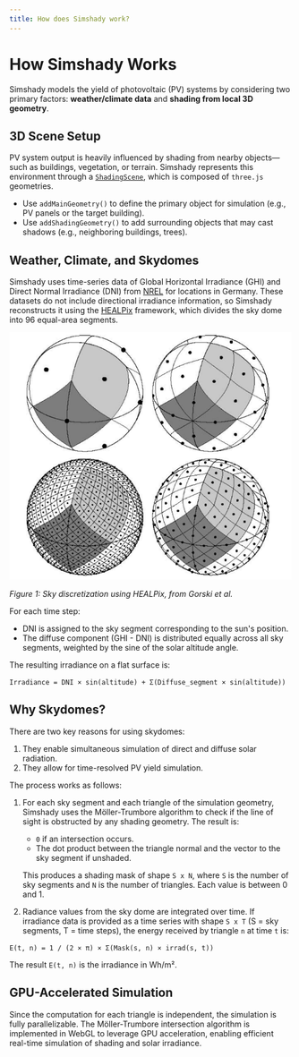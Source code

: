 ```yaml
---
title: How does Simshady work?
---
```


# How Simshady Works

Simshady models the yield of photovoltaic (PV) systems by considering two primary factors: **weather/climate data** and **shading from local 3D geometry**.

## 3D Scene Setup

PV system output is heavily influenced by shading from nearby objects—such as buildings, vegetation, or terrain. Simshady represents this environment through a [`ShadingScene`](/classes/index.ShadingScene.html), which is composed of `three.js` geometries.

- Use `addMainGeometry()` to define the primary object for simulation (e.g., PV panels or the target building).
- Use `addShadingGeometry()` to add surrounding objects that may cast shadows (e.g., neighboring buildings, trees).

## Weather, Climate, and Skydomes

Simshady uses time-series data of Global Horizontal Irradiance (GHI) and Direct Normal Irradiance (DNI) from [NREL](https://nsrdb.nrel.gov/) for locations in Germany. These datasets do not include directional irradiance information, so Simshady reconstructs it using the [HEALPix](https://doi.org/10.1086/427976) framework, which divides the sky dome into 96 equal-area segments.

![HEALPix sky segmentation](./assets/Gorski2024_Healpix.png)

_Figure 1: Sky discretization using HEALPix, from Gorski et al._

For each time step:

- DNI is assigned to the sky segment corresponding to the sun's position.
- The diffuse component (GHI - DNI) is distributed equally across all sky segments, weighted by the sine of the solar altitude angle.

The resulting irradiance on a flat surface is:

```
Irradiance = DNI × sin(altitude) + Σ(Diffuse_segment × sin(altitude))
```

## Why Skydomes?

There are two key reasons for using skydomes:

1. They enable simultaneous simulation of direct and diffuse solar radiation.
2. They allow for time-resolved PV yield simulation.

The process works as follows:

1. For each sky segment and each triangle of the simulation geometry, Simshady uses the Möller-Trumbore algorithm to check if the line of sight is obstructed by any shading geometry. The result is:

   - `0` if an intersection occurs.
   - The dot product between the triangle normal and the vector to the sky segment if unshaded.

   This produces a shading mask of shape `S x N`, where `S` is the number of sky segments and `N` is the number of triangles. Each value is between 0 and 1.

2. Radiance values from the sky dome are integrated over time. If irradiance data is provided as a time series with shape `S x T` (S = sky segments, T = time steps), the energy received by triangle `n` at time `t` is:

```
E(t, n) = 1 / (2 × π) × Σ(Mask(s, n) × irrad(s, t))
```

The result `E(t, n)` is the irradiance in Wh/m².

## GPU-Accelerated Simulation

Since the computation for each triangle is independent, the simulation is fully parallelizable. The Möller-Trumbore intersection algorithm is implemented in WebGL to leverage GPU acceleration, enabling efficient real-time simulation of shading and solar irradiance.
